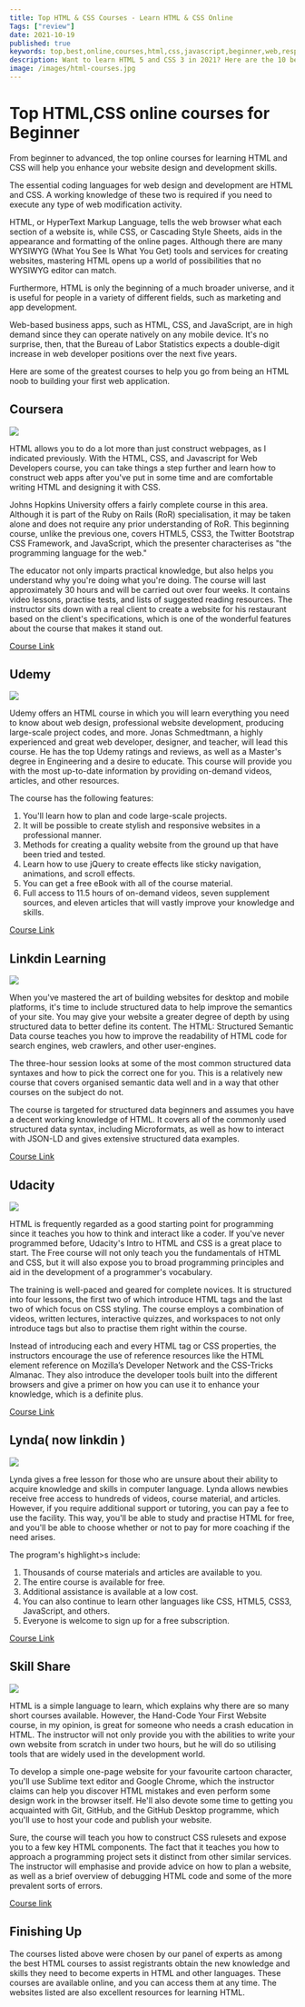 ```yaml
---
title: Top HTML & CSS Courses - Learn HTML & CSS Online
Tags: ["review"]
date: 2021-10-19
published: true
keywords: top,best,online,courses,html,css,javascript,beginner,web,responsive,web development
description: Want to learn HTML 5 and CSS 3 in 2021? Here are the 10 best online courses you can join to learn HTML and CSS in depth.
image: /images/html-courses.jpg
---
```


# Top HTML,CSS online courses for Beginner

From beginner to advanced, the top online courses for learning HTML and CSS will help you enhance your website design and development skills.

The essential coding languages for web design and development are HTML and CSS.
A working knowledge of these two is required if you need to execute any type of web modification activity.

HTML, or HyperText Markup Language, tells the web browser what each section of a website is, while CSS, or Cascading Style Sheets, aids in the appearance and formatting of the online pages.
Although there are many WYSIWYG (What You See Is What You Get) tools and services for creating websites, mastering HTML opens up a world of possibilities that no WYSIWYG editor can match.

Furthermore, HTML is only the beginning of a much broader universe, and it is useful for people in a variety of different fields, such as marketing and app development.

Web-based business apps, such as HTML, CSS, and JavaScript, are in high demand since they can operate natively on any mobile device.
It's no surprise, then, that the Bureau of Labor Statistics expects a double-digit increase in web developer positions over the next five years.

Here are some of the greatest courses to help you go from being an HTML noob to building your first web application.

## Coursera

![](./coursera-course.webp)

HTML allows you to do a lot more than just construct webpages, as I indicated previously.
With the HTML, CSS, and Javascript for Web Developers course, you can take things a step further and learn how to construct web apps after you've put in some time and are comfortable writing HTML and designing it with CSS.

Johns Hopkins University offers a fairly complete course in this area.
Although it is part of the Ruby on Rails (RoR) specialisation, it may be taken alone and does not require any prior understanding of RoR.
This beginning course, unlike the previous one, covers HTML5, CSS3, the Twitter Bootstrap CSS Framework, and JavaScript, which the presenter characterises as "the programming language for the web."

The educator not only imparts practical knowledge, but also helps you understand why you're doing what you're doing.
The course will last approximately 30 hours and will be carried out over four weeks.
It contains video lessons, practise tests, and lists of suggested reading resources.
The instructor sits down with a real client to create a website for his restaurant based on the client's specifications, which is one of the wonderful features about the course that makes it stand out.

[Course Link](https://www.coursera.org/learn/html-css-javascript-for-web-developers)

## Udemy

![](./udemy-course.webp)

Udemy offers an HTML course in which you will learn everything you need to know about web design, professional website development, producing large-scale project codes, and more.
Jonas Schmedtmann, a highly experienced and great web developer, designer, and teacher, will lead this course.
He has the top Udemy ratings and reviews, as well as a Master's degree in Engineering and a desire to educate.
This course will provide you with the most up-to-date information by providing on-demand videos, articles, and other resources.

The course has the following features:

1. You'll learn how to plan and code large-scale projects.
2. It will be possible to create stylish and responsive websites in a professional manner.
3. Methods for creating a quality website from the ground up that have been tried and tested.
4. Learn how to use jQuery to create effects like sticky navigation, animations, and scroll effects.
5. You can get a free eBook with all of the course material.
6. Full access to 11.5 hours of on-demand videos, seven supplement sources, and eleven articles that will vastly improve your knowledge and skills.

[Course Link](https://ekaro.in/enkr20220718s13184879)

## Linkdin Learning

![](linkdin-course.webp)

When you've mastered the art of building websites for desktop and mobile platforms, it's time to include structured data to help improve the semantics of your site.
You may give your website a greater degree of depth by using structured data to better define its content.
The HTML: Structured Semantic Data course teaches you how to improve the readability of HTML code for search engines, web crawlers, and other user-engines.

The three-hour session looks at some of the most common structured data syntaxes and how to pick the correct one for you.
This is a relatively new course that covers organised semantic data well and in a way that other courses on the subject do not.

The course is targeted for structured data beginners and assumes you have a decent working knowledge of HTML.
It covers all of the commonly used structured data syntax, including Microformats, as well as how to interact with JSON-LD and gives extensive structured data examples.

[Course Link](https://www.linkedin.com/learning/html-essential-training-4?trk=learning-topics_learning-search-card_search-card&upsellOrderOrigin=default_guest_learning)

## Udacity

![](udacity-course.webp)

HTML is frequently regarded as a good starting point for programming since it teaches you how to think and interact like a coder.
If you've never programmed before, Udacity's Intro to HTML and CSS is a great place to start.
The Free course will not only teach you the fundamentals of HTML and CSS, but it will also expose you to broad programming principles and aid in the development of a programmer's vocabulary.

The training is well-paced and geared for complete novices.
It is structured into four lessons, the first two of which introduce HTML tags and the last two of which focus on CSS styling.
The course employs a combination of videos, written lectures, interactive quizzes, and workspaces to not only introduce tags but also to practise them right within the course.

Instead of introducing each and every HTML tag or CSS properties, the instructors encourage the use of reference resources like the HTML element reference on Mozilla’s Developer Network and the CSS-Tricks Almanac. They also introduce the developer tools built into the different browsers and give a primer on how you can use it to enhance your knowledge, which is a definite plus.

[Course Link](https://www.udacity.com/course/intro-to-html-and-css--ud001)

## Lynda( now linkdin )

![](lynda-course.webp)

Lynda gives a free lesson for those who are unsure about their ability to acquire knowledge and skills in computer language. Lynda allows newbies receive free access to hundreds of videos, course material, and articles.
However, if you require additional support or tutoring, you can pay a fee to use the facility.
This way, you'll be able to study and practise HTML for free, and you'll be able to choose whether or not to pay for more coaching if the need arises.

The program's highlight>s include:

1. Thousands of course materials and articles are available to you.
2. The entire course is available for free.
3. Additional assistance is available at a low cost.
4. You can also continue to learn other languages like CSS, HTML5, CSS3, JavaScript, and others.
5. Everyone is welcome to sign up for a free subscription.

[Course Link](https://www.linkedin.com/learning/paths/become-a-web-developer?trk=learning-serp_learning-search-card_search-card&upsellOrderOrigin=default_guest_learning)

## Skill Share

![](skillshare-course.webp)

HTML is a simple language to learn, which explains why there are so many short courses available.
However, the Hand-Code Your First Website course, in my opinion, is great for someone who needs a crash education in HTML.
The instructor will not only provide you with the abilities to write your own website from scratch in under two hours, but he will do so utilising tools that are widely used in the development world.

To develop a simple one-page website for your favourite cartoon character, you'll use Sublime text editor and Google Chrome, which the instructor claims can help you discover HTML mistakes and even perform some design work in the browser itself.
He'll also devote some time to getting you acquainted with Git, GitHub, and the GitHub Desktop programme, which you'll use to host your code and publish your website.

Sure, the course will teach you how to construct CSS rulesets and expose you to a few key HTML components.
The fact that it teaches you how to approach a programming project sets it distinct from other similar services.
The instructor will emphasise and provide advice on how to plan a website, as well as a brief overview of debugging HTML code and some of the more prevalent sorts of errors.

[Course link](https://www.skillshare.com/classes/Full-Stack-Web-Development-for-Beginners-Part-1-HTML-CSS-Responsive-Design/1831372205?via=browse-rating-html-layout-grid)

## Finishing Up

The courses listed above were chosen by our panel of experts as among the best HTML courses to assist registrants obtain the new knowledge and skills they need to become experts in HTML and other languages.
These courses are available online, and you can access them at any time.
The websites listed are also excellent resources for learning HTML.
